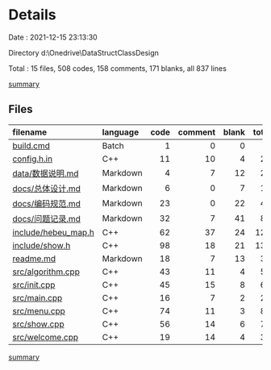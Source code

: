 # Details

Date : 2021-12-15 23:13:30

Directory d:\Onedrive\DataStructClassDesign

Total : 15 files,  508 codes, 158 comments, 171 blanks, all 837 lines

[summary](results.md)

## Files
| filename | language | code | comment | blank | total |
| :--- | :--- | ---: | ---: | ---: | ---: |
| [build.cmd](/build.cmd) | Batch | 1 | 0 | 0 | 1 |
| [config.h.in](/config.h.in) | C++ | 11 | 10 | 4 | 25 |
| [data/数据说明.md](/data/数据说明.md) | Markdown | 4 | 7 | 12 | 23 |
| [docs/总体设计.md](/docs/总体设计.md) | Markdown | 6 | 0 | 7 | 13 |
| [docs/编码规范.md](/docs/编码规范.md) | Markdown | 23 | 0 | 22 | 45 |
| [docs/问题记录.md](/docs/问题记录.md) | Markdown | 32 | 7 | 41 | 80 |
| [include/hebeu_map.h](/include/hebeu_map.h) | C++ | 62 | 37 | 24 | 123 |
| [include/show.h](/include/show.h) | C++ | 98 | 18 | 21 | 137 |
| [readme.md](/readme.md) | Markdown | 18 | 7 | 13 | 38 |
| [src/algorithm.cpp](/src/algorithm.cpp) | C++ | 43 | 11 | 4 | 58 |
| [src/init.cpp](/src/init.cpp) | C++ | 45 | 15 | 8 | 68 |
| [src/main.cpp](/src/main.cpp) | C++ | 16 | 7 | 2 | 25 |
| [src/menu.cpp](/src/menu.cpp) | C++ | 74 | 11 | 3 | 88 |
| [src/show.cpp](/src/show.cpp) | C++ | 56 | 14 | 6 | 76 |
| [src/welcome.cpp](/src/welcome.cpp) | C++ | 19 | 14 | 4 | 37 |

[summary](results.md)